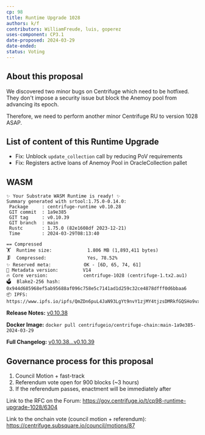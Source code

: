 ```yaml
---
cp: 98
title: Runtime Upgrade 1028
authors: k/f
contributors: WilliamFreude, luis, goperez
uses-component: CP3.1
date-proposed: 2024-03-29
date-ended: 
status: Voting
---
```


## About this proposal

We discovered two minor bugs on Centrifuge which need to be hotfixed. They don't impose a security issue but block the Anemoy pool from advancing its epoch.

Therefore, we need to perform another minor Centrifuge RU to version 1028 ASAP.

## List of content of this Runtime Upgrade

- Fix: Unblock `update_collection` call by reducing PoV requirements
- Fix: Registers active loans of Anemoy Pool in OracleCollection pallet

## WASM

```
✨ Your Substrate WASM Runtime is ready! ✨
Summary generated with srtool:1.75.0-0.14.0:
 Package     : centrifuge-runtime v0.10.28
 GIT commit  : 1a9e385
 GIT tag     : v0.10.39
 GIT branch  : main
 Rustc       : 1.75.0 (82e1608df 2023-12-21)
 Time        : 2024-03-29T08:13:40

== Compressed
🏋️  Runtime size:             1.806 MB (1,893,411 bytes)
🗜  Compressed:               Yes, 78.52%
✨ Reserved meta:            OK - [6D, 65, 74, 61]
🎁 Metadata version:         V14
🔥 Core version:             centrifuge-1028 (centrifuge-1.tx2.au1)
🗳️  Blake2-256 hash:          0x944d685968ef5ab95688af096c758e5c7141ad1d259c32ce4878dfff0d6bbaa6
📦 IPFS:                     https://www.ipfs.io/ipfs/QmZDn6puL4JaN93LgYt9nvY1zjMY4tjzsDMRkfGQSHo9vx
```

**Release Notes:** [v0.10.38](https://github.com/centrifuge/centrifuge-chain/releases/tag/v0.10.39)

**Docker Image:** `docker pull centrifugeio/centrifuge-chain:main-1a9e385-2024-03-29`

**Full Changelog:** [v0.10.38...v0.10.39](https://github.com/centrifuge/centrifuge-chain/compare/v0.10.38...v0.10.39)

## Governance process for this proposal

1. Council Motion + fast-track 
2. Referendum vote open for 900 blocks (~3 hours)
3. If the referendum passes, enactment will be immediately after


Link to the RFC on the Forum: https://gov.centrifuge.io/t/cp98-runtime-upgrade-1028/6304

Link to the onchain vote (council motion + referendum): https://centrifuge.subsquare.io/council/motions/87


